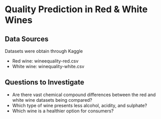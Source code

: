 # Quality Prediction in Red & White Wines

## Data Sources
Datasets were obtain through Kaggle
- Red wine: wineequality-red.csv
- White wine: winequality-white.csv

## Questions to Investigate 
- Are there vast chemical compound differences between the red and white wine datasets being compared?
- Which type of wine presents less alcohol, acidity, and sulphate?
- Which wine is a healthier option for consumers?

